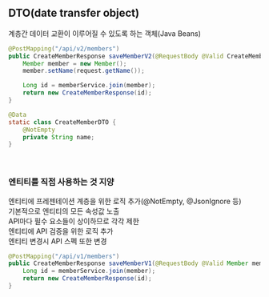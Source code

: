 ## DTO(date transfer object)
계층간 데이터 교환이 이루어질 수 있도록 하는 객체(Java Beans)

````java
@PostMapping("/api/v2/members")
public CreateMemberResponse saveMemberV2(@RequestBody @Valid CreateMemberDTO request) {
    Member member = new Member();
    member.setName(request.getName());

    Long id = memberService.join(member);
    return new CreateMemberResponse(id);
}

@Data
static class CreateMemberDTO {
    @NotEmpty
    private String name;
}
````

<br>

### 엔티티를 직접 사용하는 것 지양
엔티티에 프레젠테이션 계층을 위한 로직 추가(@NotEmpty, @JsonIgnore 등)  
기본적으로 엔티티의 모든 속성값 노출  
API마다 필수 요소들이 상이하므로 각각 제한  
엔티티에 API 검증을 위한 로직 추가  
엔티티 변경시 API 스펙 또한 변경  

````java
@PostMapping("/api/v1/members")
public CreateMemberResponse saveMemberV1(@RequestBody @Valid Member member) {
    Long id = memberService.join(member);
    return new CreateMemberResponse(id);
}
````

<br>

